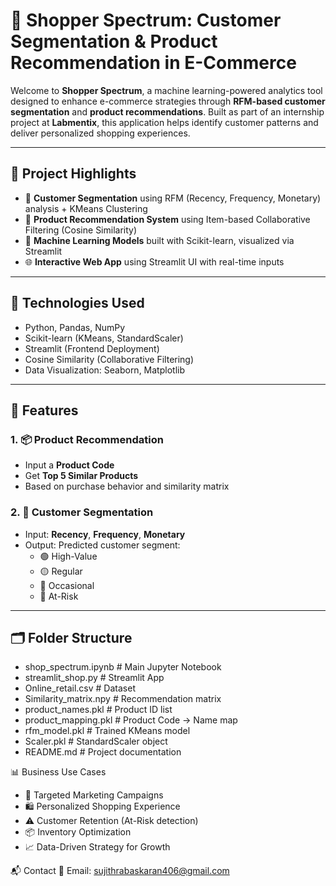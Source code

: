 # 🛒 Shopper Spectrum: Customer Segmentation & Product Recommendation in E-Commerce

Welcome to **Shopper Spectrum**, a machine learning-powered analytics tool designed to enhance e-commerce strategies through **RFM-based customer segmentation** and **product recommendations**. Built as part of an internship project at **Labmentix**, this application helps identify customer patterns and deliver personalized shopping experiences.

---

## 📌 Project Highlights

- 🎯 **Customer Segmentation** using RFM (Recency, Frequency, Monetary) analysis + KMeans Clustering
- 🤖 **Product Recommendation System** using Item-based Collaborative Filtering (Cosine Similarity)
- 🧮 **Machine Learning Models** built with Scikit-learn, visualized via Streamlit
- 🌐 **Interactive Web App** using Streamlit UI with real-time inputs

---

## 🧠 Technologies Used

- Python, Pandas, NumPy
- Scikit-learn (KMeans, StandardScaler)
- Streamlit (Frontend Deployment)
- Cosine Similarity (Collaborative Filtering)
- Data Visualization: Seaborn, Matplotlib

---

## 🚀 Features

### 1. 📦 Product Recommendation
- Input a **Product Code**
- Get **Top 5 Similar Products**
- Based on purchase behavior and similarity matrix

### 2. 👤 Customer Segmentation
- Input: **Recency**, **Frequency**, **Monetary**
- Output: Predicted customer segment:
  - 🟢 High-Value
  - 🟡 Regular
  - 🔵 Occasional
  - 🔴 At-Risk

---

## 🗂️ Folder Structure

- shop_spectrum.ipynb # Main Jupyter Notebook
-  streamlit_shop.py # Streamlit App
-  Online_retail.csv # Dataset
-  Similarity_matrix.npy # Recommendation matrix
-  product_names.pkl # Product ID list
-  product_mapping.pkl # Product Code → Name map
-  rfm_model.pkl # Trained KMeans model
-  Scaler.pkl # StandardScaler object
-  README.md # Project documentation





📊 Business Use Cases

- 🎯 Targeted Marketing Campaigns
- 🛍️ Personalized Shopping Experience
- ⚠️ Customer Retention (At-Risk detection)
- 📦 Inventory Optimization
- 📈 Data-Driven Strategy for Growth



📬 Contact
📧 Email: sujithrabaskaran406@gmail.com

